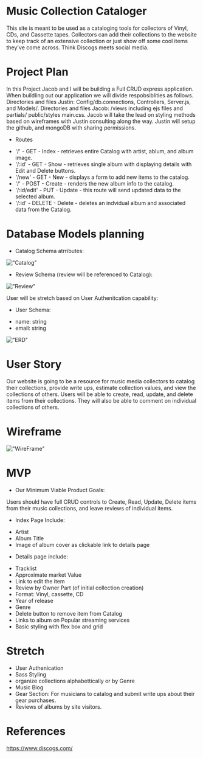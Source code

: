 # Music Collection Cataloger

This site is meant to be used as a cataloging tools for collectors of Vinyl, CDs, and Cassette tapes.  Collectors can add their collections to the website to keep track of an extensive collection or just show off some cool items they've come across. Think Discogs meets social media. 

# Project Plan

In this Project Jacob and I will be building a Full CRUD express application. When buildling out our application we will divide respobsiblities as follows.  Directories and files Justin: Config/db.connections, Controllers, Server.js, and Models/.  Directories and files Jacob: /views including ejs files and partials/ public/styles main.css.  Jacob will take the lead on styling methods based on wireframes with Justin consulting along the way. Justin will setup the github, and mongoDB with sharing permissions. 

* Routes

- '/' - GET - Index - retrieves entire Catalog with artist, ablum, and album image. 
- '/:id' - GET - Show - retrieves single album with displaying details with Edit and Delete buttons.
- '/new' - GET - New - displays a form to add new items to the catalog.
- '/' - POST - Create - renders the new album info to the catalog.
- '/:id/edit' - PUT - Update - this route will send updated data to the selected album. 
- '/:id' - DELETE - Delete - deletes an indvidual album and associated data from the Catalog.

# Database Models planning

* Catalog Schema atrributes: 


!["Catalog"](./Images/CatalogSchema.PNG)


* Review Schema (review will be referenced to Catalog):


!["Review"](./Images/ReviewSchema.PNG)

User will be stretch based on User Authenitcation capability: 

* User Schema:

- name: string
- email: string


!["ERD"](./Images/ERD_Diagram.PNG)



# User Story

Our website is going to be a resource for music media collectors to catalog their collections, provide write ups, estimate collection values, and view the collections of others.  Users will be able to create, read, update, and delete items from their collections. They will also be able to comment on individual collections of others.

# Wireframe
!["WireFrame"](./Images/WireFrame.PNG)

# MVP

* Our Minimum Viable Product Goals: 

 Users should have full CRUD controls to Create, Read, Update, Delete items from their music collections, and leave reviews of individual items. 

* Index Page Include: 

- Artist
- Album Title
- Image of album cover as clickable link to details page

* Details page include: 

- Tracklist
- Approximate market Value
- Link to edit the item
- Review by Owner Part (of initial collection creation)
- Format: Vinyl, cassette, CD
- Year of release
- Genre
- Delete button to remove item from Catalog
- Links to album on Popular streaming services
- Basic styling with flex box and grid

# Stretch

- User Authenication
- Sass Styling
- organize collections alphabettically or by Genre
- Music Blog
- Gear Section: For musicians to catalog and submit write ups about their gear purchases.
- Reviews of albums by site visitors.


# References

https://www.discogs.com/
